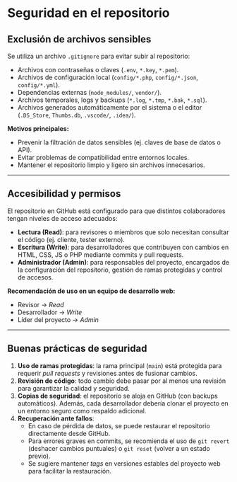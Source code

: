 # Seguridad en el repositorio

## Exclusión de archivos sensibles
Se utiliza un archivo `.gitignore` para evitar subir al repositorio:

- Archivos con contraseñas o claves (`.env`, `*.key`, `*.pem`).
- Archivos de configuración local (`config/*.php`, `config/*.json`, `config/*.yml`).
- Dependencias externas (`node_modules/`, `vendor/`).
- Archivos temporales, logs y backups (`*.log`, `*.tmp`, `*.bak`, `*.sql`).
- Archivos generados automáticamente por el sistema o el editor (`.DS_Store`, `Thumbs.db`, `.vscode/`, `.idea/`).

**Motivos principales:**
- Prevenir la filtración de datos sensibles (ej. claves de base de datos o API).
- Evitar problemas de compatibilidad entre entornos locales.
- Mantener el repositorio limpio y ligero sin archivos innecesarios.

---

## Accesibilidad y permisos
El repositorio en GitHub está configurado para que distintos colaboradores tengan niveles de acceso adecuados:

- **Lectura (Read)**: para revisores o miembros que solo necesitan consultar el código (ej. cliente, tester externo).
- **Escritura (Write)**: para desarrolladores que contribuyen con cambios en HTML, CSS, JS o PHP mediante commits y pull requests.
- **Administrador (Admin)**: para responsables del proyecto, encargados de la configuración del repositorio, gestión de ramas protegidas y control de accesos.

**Recomendación de uso en un equipo de desarrollo web:**
- Revisor → *Read*  
- Desarrollador → *Write*  
- Líder del proyecto → *Admin*  

---

## Buenas prácticas de seguridad
1. **Uso de ramas protegidas**: la rama principal (`main`) está protegida para requerir *pull requests* y revisiones antes de fusionar cambios.  
2. **Revisión de código**: todo cambio debe pasar por al menos una revisión para garantizar la calidad y seguridad.  
3. **Copias de seguridad**: el repositorio se aloja en GitHub (con backups automáticos). Además, cada desarrollador debería clonar el proyecto en un entorno seguro como respaldo adicional.  
4. **Recuperación ante fallos**:  
   - En caso de pérdida de datos, se puede restaurar el repositorio directamente desde GitHub.  
   - Para errores graves en commits, se recomienda el uso de `git revert` (deshacer cambios puntuales) o `git reset` (volver a un estado previo).  
   - Se sugiere mantener *tags* en versiones estables del proyecto web para facilitar la restauración.  
